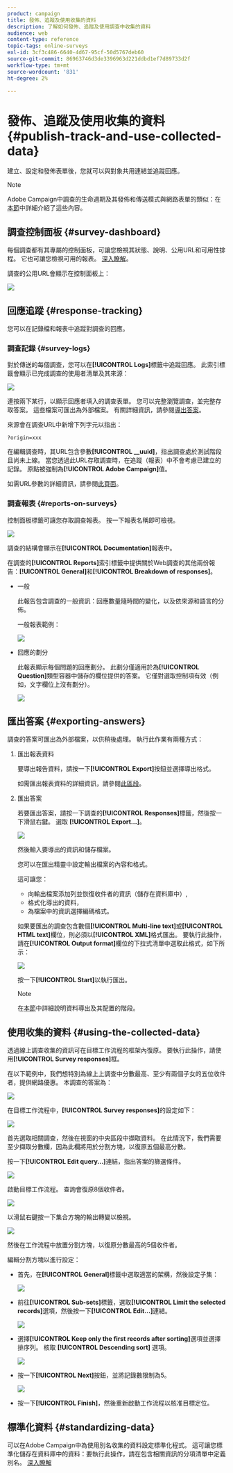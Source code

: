 ```yaml
---
product: campaign
title: 發佈、追蹤及使用收集的資料
description: 了解如何發佈、追蹤及使用調查中收集的資料
audience: web
content-type: reference
topic-tags: online-surveys
exl-id: 3cf3c486-6640-4d67-95cf-50d5767deb60
source-git-commit: 86963746d3de3396963d221ddbd1ef7d89733d2f
workflow-type: tm+mt
source-wordcount: '831'
ht-degree: 2%

---
```


# 發佈、追蹤及使用收集的資料{#publish-track-and-use-collected-data}

建立、設定和發佈表單後，您就可以與對象共用連結並追蹤回應。

>[!NOTE]
>
>Adobe Campaign中調查的生命週期及其發佈和傳送模式與網路表單的類似：在[本節](../../web/using/about-web-forms.md)中詳細介紹了這些內容。

## 調查控制面板 {#survey-dashboard}

每個調查都有其專屬的控制面板，可讓您檢視其狀態、說明、公用URL和可用性排程。 它也可讓您檢視可用的報表。 [深入瞭解](#reports-on-surveys)。

調查的公用URL會顯示在控制面板上：

![](assets/survey_public_url.png)

## 回應追蹤 {#response-tracking}

您可以在記錄檔和報表中追蹤對調查的回應。

### 調查記錄 {#survey-logs}

對於傳送的每個調查，您可以在&#x200B;**[!UICONTROL Logs]**&#x200B;標籤中追蹤回應。 此索引標籤會顯示已完成調查的使用者清單及其來源：

![](assets/s_ncs_admin_survey_logs.png)

連按兩下某行，以顯示回應者填入的調查表單。 您可以完整瀏覽調查，並完整存取答案。 這些檔案可匯出為外部檔案。 有關詳細資訊，請參閱[導出答案](#exporting-answers)。

來源會在調查URL中新增下列字元以指出：

```
?origin=xxx
```

在編輯調查時，其URL包含參數&#x200B;**[!UICONTROL __uuid]**，指出調查處於測試階段且尚未上線。 當您透過此URL存取調查時，在追蹤（報表）中不會考慮已建立的記錄。 原點被強制為&#x200B;**[!UICONTROL Adobe Campaign]**&#x200B;值。

如需URL參數的詳細資訊，請參閱[此頁面](../../web/using/defining-web-forms-properties.md#form-url-parameters)。

### 調查報表 {#reports-on-surveys}

控制面板標籤可讓您存取調查報表。 按一下報表名稱即可檢視。

![](assets/s_ncs_admin_survey_report_doc.png)

調查的結構會顯示在&#x200B;**[!UICONTROL Documentation]**&#x200B;報表中。

在調查的&#x200B;**[!UICONTROL Reports]**&#x200B;索引標籤中提供關於Web調查的其他兩份報告：**[!UICONTROL General]**&#x200B;和&#x200B;**[!UICONTROL Breakdown of responses]**。

* 一般

   此報告包含調查的一般資訊：回應數量隨時間的變化，以及依來源和語言的分佈。

   一般報表範例：

   ![](assets/s_ncs_admin_survey_report_0.png)

* 回應的劃分

   此報表顯示每個問題的回應劃分。 此劃分僅適用於為&#x200B;**[!UICONTROL Question]**&#x200B;類型容器中儲存的欄位提供的答案。 它僅對選取控制項有效（例如，文字欄位上沒有劃分）。

   ![](assets/s_ncs_admin_survey_report_2.png)

## 匯出答案 {#exporting-answers}

調查的答案可匯出為外部檔案，以供稍後處理。 執行此作業有兩種方式：

1. 匯出報表資料

   要導出報告資料，請按一下&#x200B;**[!UICONTROL Export]**&#x200B;按鈕並選擇導出格式。

   如需匯出報表資料的詳細資訊，請參閱[此區段](../../reporting/using/about-reports-creation-in-campaign.md)。

1. 匯出答案

   若要匯出答案，請按一下調查的&#x200B;**[!UICONTROL Responses]**&#x200B;標籤，然後按一下滑鼠右鍵。 選取 **[!UICONTROL Export...]**。

   ![](assets/s_ncs_admin_survey_logs_export_menu.png)

   然後輸入要導出的資訊和儲存檔案。

   您可以在匯出精靈中設定輸出檔案的內容和格式。

   這可讓您：

   * 向輸出檔案添加列並恢復收件者的資訊（儲存在資料庫中）,
   * 格式化導出的資料，
   * 為檔案中的資訊選擇編碼格式。

   如果要匯出的調查包含數個&#x200B;**[!UICONTROL Multi-line text]**&#x200B;或&#x200B;**[!UICONTROL HTML text]**&#x200B;欄位，則必須以&#x200B;**[!UICONTROL XML]**&#x200B;格式匯出。 要執行此操作，請在&#x200B;**[!UICONTROL Output format]**&#x200B;欄位的下拉式清單中選取此格式，如下所示：

   ![](assets/s_ncs_admin_survey_logs_export_xml.png)

   按一下&#x200B;**[!UICONTROL Start]**&#x200B;以執行匯出。

   >[!NOTE]
   >
   >在[本節](../../platform/using/about-generic-imports-exports.md)中詳細說明資料導出及其配置的階段。

## 使用收集的資料 {#using-the-collected-data}

透過線上調查收集的資訊可在目標工作流程的框架內復原。 要執行此操作，請使用&#x200B;**[!UICONTROL Survey responses]**&#x200B;框。

在以下範例中，我們想特別為線上上調查中分數最高、至少有兩個子女的五位收件者，提供網路優惠。 本調查的答案為：

![](assets/s_ncs_admin_survey_responses_wf_box_4.png)

在目標工作流程中，**[!UICONTROL Survey responses]**&#x200B;的設定如下：

![](assets/s_ncs_admin_survey_responses_wf_box_1.png)

首先選取相關調查，然後在視窗的中央區段中擷取資料。 在此情況下，我們需要至少擷取分數欄，因為此欄將用於分割方塊，以復原五個最高分數。

按一下&#x200B;**[!UICONTROL Edit query...]**&#x200B;連結，指出答案的篩選條件。

![](assets/s_ncs_admin_survey_responses_wf_box_2.png)

啟動目標工作流程。 查詢會復原8個收件者。

![](assets/s_ncs_admin_survey_responses_wf_box_5.png)

以滑鼠右鍵按一下集合方塊的輸出轉變以檢視。

![](assets/s_ncs_admin_survey_responses_wf_box_6.png)

然後在工作流程中放置分割方塊，以復原分數最高的5個收件者。

編輯分割方塊以進行設定：

* 首先，在&#x200B;**[!UICONTROL General]**&#x200B;標籤中選取適當的架構，然後設定子集：

   ![](assets/s_ncs_admin_survey_responses_wf_box_6b.png)

* 前往&#x200B;**[!UICONTROL Sub-sets]**&#x200B;標籤，選取&#x200B;**[!UICONTROL Limit the selected records]**&#x200B;選項，然後按一下&#x200B;**[!UICONTROL Edit...]**&#x200B;連結。

   ![](assets/s_ncs_admin_survey_responses_wf_box_7.png)

* 選擇&#x200B;**[!UICONTROL Keep only the first records after sorting]**&#x200B;選項並選擇排序列。 核取 **[!UICONTROL Descending sort]** 選項。

   ![](assets/s_ncs_admin_survey_responses_wf_box_8.png)

* 按一下&#x200B;**[!UICONTROL Next]**&#x200B;按鈕，並將記錄數限制為5。

   ![](assets/s_ncs_admin_survey_responses_wf_box_9.png)

* 按一下&#x200B;**[!UICONTROL Finish]**，然後重新啟動工作流程以核准目標定位。

## 標準化資料 {#standardizing-data}

可以在Adobe Campaign中為使用別名收集的資料設定標準化程式。 這可讓您標準化儲存在資料庫中的資料：要執行此操作，請在包含相關資訊的分項清單中定義別名。 [深入瞭解](../../platform/using/managing-enumerations.md#about-enumerations)
